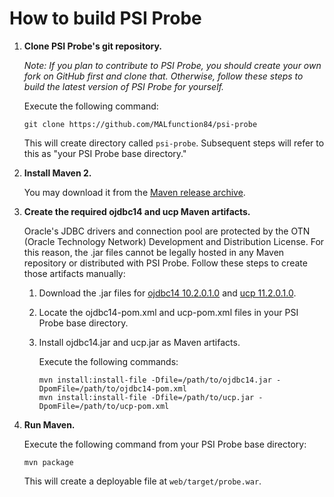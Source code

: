 # How to build PSI Probe

1.	**Clone PSI Probe's git repository.**

	*Note: If you plan to contribute to PSI Probe, you should create your own fork on GitHub first and clone that.  Otherwise, follow these steps to build the latest version of PSI Probe for yourself.*

	Execute the following command:

		git clone https://github.com/MALfunction84/psi-probe

	This will create directory called `psi-probe`. Subsequent steps will refer to this as "your PSI Probe base directory."

2.	**Install Maven 2.**

	You may download it from the [Maven release archive](http://maven.apache.org/docs/history.html).

3.	**Create the required ojdbc14 and ucp Maven artifacts.**

	Oracle's JDBC drivers and connection pool are protected by the OTN (Oracle Technology Network) Development and Distribution License.  For this reason, the .jar files cannot be legally hosted in any Maven repository or distributed with PSI Probe.  Follow these steps to create those artifacts manually:

	1.	Download the .jar files for [ojdbc14 10.2.0.1.0](http://www.oracle.com/technetwork/database/enterprise-edition/jdbc-10201-088211.html) and [ucp 11.2.0.1.0](http://www.oracle.com/technetwork/database/enterprise-edition/downloads/ucp-112010-099129.html).

	2.	Locate the ojdbc14-pom.xml and ucp-pom.xml files in your PSI Probe base directory.

	3.	Install ojdbc14.jar and ucp.jar as Maven artifacts.

		Execute the following commands:

			mvn install:install-file -Dfile=/path/to/ojdbc14.jar -DpomFile=/path/to/ojdbc14-pom.xml
			mvn install:install-file -Dfile=/path/to/ucp.jar -DpomFile=/path/to/ucp-pom.xml

4.	**Run Maven.**

	Execute the following command from your PSI Probe base directory:

		mvn package

	This will create a deployable file at `web/target/probe.war`.
